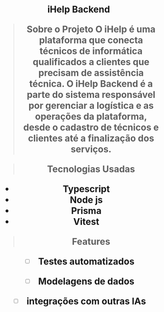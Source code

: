 <h1 align='center'> iHelp Backend </>

> Sobre o Projeto
O iHelp é uma plataforma que conecta técnicos de informática qualificados a clientes que precisam de assistência técnica. O iHelp Backend é a parte do sistema responsável por gerenciar a logística e as operações da plataforma, desde o cadastro de técnicos e clientes até a finalização dos serviços.

> Tecnologias Usadas

- Typescript
- Node js
- Prisma
- Vitest

> Features 

- [ ] Testes automatizados
- [ ] Modelagens de dados
- [ ] integrações com outras IAs


